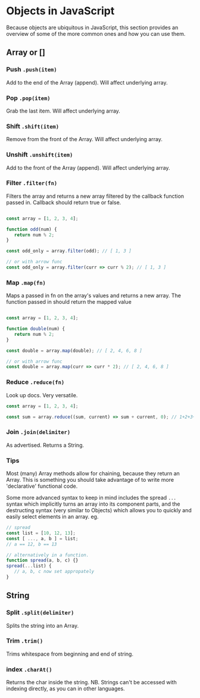 # Objects in JavaScript

Because objects are ubiquitous in JavaScript, this section provides
an overview of some of the more common ones and how you can use them.

## Array or []

### Push `.push(item)`
Add to the end of the Array (append). Will affect underlying array.

### Pop `.pop(item)`
Grab the last item. Will affect underlying array.

### Shift `.shift(item)`
Remove from the front of the Array. Will affect underlying array.

### Unshift `.unshift(item)`
Add to the front of the Array (append). Will affect underlying array.

### Filter `.filter(fn)`
Filters the array and returns a new array filtered by the
callback function passed in. Callback should return true or false.

```js

const array = [1, 2, 3, 4];

function odd(num) {
   return num % 2;
}

const odd_only = array.filter(odd); // [ 1, 3 ]

// or with arrow func
const odd_only = array.filter(curr => curr % 2); // [ 1, 3 ]
```

### Map `.map(fn)`
Maps a passed in fn on the array's values and returns a new array.
The function passed in should return the mapped value

```js

const array = [1, 2, 3, 4];

function double(num) {
   return num % 2;
}

const double = array.map(double); // [ 2, 4, 6, 8 ]

// or with arrow func
const double = array.map(curr => curr * 2); // [ 2, 4, 6, 8 ]
```

### Reduce `.reduce(fn)`
Look up docs. Very versatile.

```js
const array = [1, 2, 3, 4];

const sum = array.reduce((sum, current) => sum + current, 0); // 1+2+3+4
```

### Join `.join(delimiter)`
As advertised. Returns a String.

### Tips

Most (many) Array methods allow for chaining, because they return
an Array. This is something you should take advantage of to write
more 'declarative' functional code.

Some more advanced syntax to keep in mind includes the spread
`...` syntax which implicitly turns an array into its component parts,
and the destructing syntax (very similar to Objects) which allows
you to quickly and easily select elements in an array. eg.

```js
// spread
const list = [10, 12, 13];
const [ ..., a, b ] = list;
// a == 12, b == 13

// alternatively in a function.
function spread(a, b, c) {}
spread(...list) {
   // a, b, c now set appropately
}
```

## String

### Split `.split(delimiter)`
Splits the string into an Array.

### Trim `.trim()`
Trims whitespace from beginning and end of string.

### index `.charAt()`
Returns the char inside the string. NB. Strings can't be accessed with indexing
directly, as you can in other languages.
